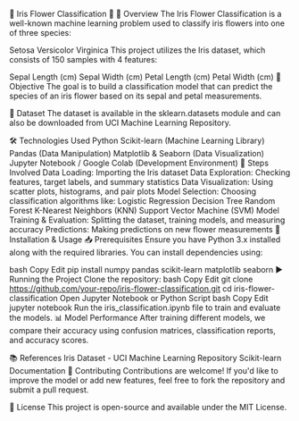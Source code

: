 🌸 Iris Flower Classification 🌸
📌 Overview
The Iris Flower Classification is a well-known machine learning problem used to classify iris flowers into one of three species:

Setosa
Versicolor
Virginica
This project utilizes the Iris dataset, which consists of 150 samples with 4 features:

Sepal Length (cm)
Sepal Width (cm)
Petal Length (cm)
Petal Width (cm)
🎯 Objective
The goal is to build a classification model that can predict the species of an iris flower based on its sepal and petal measurements.

📂 Dataset
The dataset is available in the sklearn.datasets module and can also be downloaded from UCI Machine Learning Repository.

🛠️ Technologies Used
Python
Scikit-learn (Machine Learning Library)
Pandas (Data Manipulation)
Matplotlib & Seaborn (Data Visualization)
Jupyter Notebook / Google Colab (Development Environment)
📌 Steps Involved
Data Loading: Importing the Iris dataset
Data Exploration: Checking features, target labels, and summary statistics
Data Visualization: Using scatter plots, histograms, and pair plots
Model Selection: Choosing classification algorithms like:
Logistic Regression
Decision Tree
Random Forest
K-Nearest Neighbors (KNN)
Support Vector Machine (SVM)
Model Training & Evaluation: Splitting the dataset, training models, and measuring accuracy
Predictions: Making predictions on new flower measurements
🔧 Installation & Usage
📥 Prerequisites
Ensure you have Python 3.x installed along with the required libraries. You can install dependencies using:

bash
Copy
Edit
pip install numpy pandas scikit-learn matplotlib seaborn
▶️ Running the Project
Clone the repository:
bash
Copy
Edit
git clone https://github.com/your-repo/iris-flower-classification.git
cd iris-flower-classification
Open Jupyter Notebook or Python Script
bash
Copy
Edit
jupyter notebook
Run the iris_classification.ipynb file to train and evaluate the models.
📊 Model Performance
After training different models, we compare their accuracy using confusion matrices, classification reports, and accuracy scores.

📚 References
Iris Dataset - UCI Machine Learning Repository
Scikit-learn Documentation
🤝 Contributing
Contributions are welcome! If you'd like to improve the model or add new features, feel free to fork the repository and submit a pull request.

📜 License
This project is open-source and available under the MIT License.

